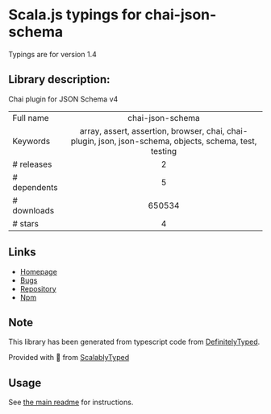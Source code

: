 
# Scala.js typings for chai-json-schema

Typings are for version 1.4

## Library description:
Chai plugin for JSON Schema v4

|                    |                 |
| ------------------ | :-------------: |
| Full name          | chai-json-schema |
| Keywords           | array, assert, assertion, browser, chai, chai-plugin, json, json-schema, objects, schema, test, testing |
| # releases         | 2 |
| # dependents       | 5 |
| # downloads        | 650534 |
| # stars            | 4 |

## Links
- [Homepage](http://chaijs.com)
- [Bugs](https://github.com/chaijs/chai-json-schema/issues)
- [Repository](https://github.com/chaijs/chai-json-schema)
- [Npm](https://www.npmjs.com/package/chai-json-schema)
    


## Note
This library has been generated from typescript code from [DefinitelyTyped](https://definitelytyped.org).

Provided with :purple_heart: from [ScalablyTyped](https://github.com/oyvindberg/ScalablyTyped)

## Usage
See [the main readme](../../readme.md) for instructions.


